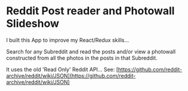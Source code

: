 # Reddit Post reader and Photowall Slideshow

I built this App to improve my React/Redux skills...

Search for any Subreddit and read the posts and/or view a photowall constructed from all the photos in the posts in that Subreddit.

It uses the old 'Read Only' Reddit API... See: [https://github.com/reddit-archive/reddit/wiki/JSON](https://github.com/reddit-archive/reddit/wiki/JSON)
